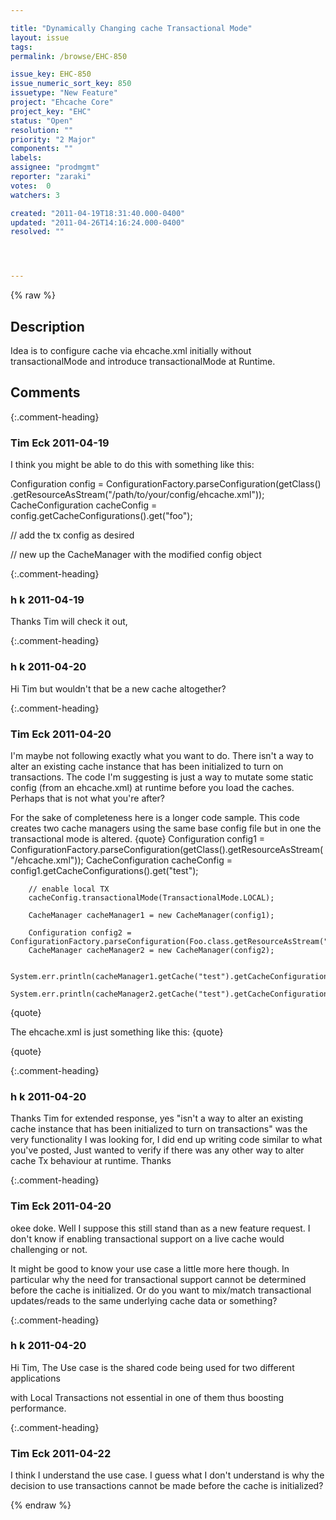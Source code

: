 ```yaml
---

title: "Dynamically Changing cache Transactional Mode"
layout: issue
tags: 
permalink: /browse/EHC-850

issue_key: EHC-850
issue_numeric_sort_key: 850
issuetype: "New Feature"
project: "Ehcache Core"
project_key: "EHC"
status: "Open"
resolution: ""
priority: "2 Major"
components: ""
labels: 
assignee: "prodmgmt"
reporter: "zaraki"
votes:  0
watchers: 3

created: "2011-04-19T18:31:40.000-0400"
updated: "2011-04-26T14:16:24.000-0400"
resolved: ""




---
```


{% raw %}

## Description

<div markdown="1" class="description">

Idea is to configure cache via ehcache.xml initially without transactionalMode
and introduce transactionalMode at Runtime.


</div>

## Comments


{:.comment-heading}
### **Tim Eck** <span class="date">2011-04-19</span>

<div markdown="1" class="comment">

I think you might be able to do this with something like this:

 Configuration config = ConfigurationFactory.parseConfiguration(getClass()
        .getResourceAsStream("/path/to/your/config/ehcache.xml"));
 CacheConfiguration cacheConfig = config.getCacheConfigurations().get("foo");
 
 // add the tx config as desired

 // new up the CacheManager with the modified config object





</div>


{:.comment-heading}
### **h k** <span class="date">2011-04-19</span>

<div markdown="1" class="comment">

Thanks Tim will check it out,

</div>


{:.comment-heading}
### **h k** <span class="date">2011-04-20</span>

<div markdown="1" class="comment">

Hi Tim but wouldn't that be a new cache altogether?


</div>


{:.comment-heading}
### **Tim Eck** <span class="date">2011-04-20</span>

<div markdown="1" class="comment">

I'm maybe not following exactly what you want to do. There isn't a way to alter an existing cache instance that has been initialized to turn on transactions. The code I'm suggesting is just a way to mutate some static config (from an ehcache.xml) at runtime before you load the caches. Perhaps that is not what you're after? 

For the sake of completeness here is a longer code sample. This code creates two cache managers using the same base config file but in one the transactional mode is altered. 
\{quote\}
        Configuration config1 = ConfigurationFactory.parseConfiguration(getClass().getResourceAsStream("/ehcache.xml"));
        CacheConfiguration cacheConfig = config1.getCacheConfigurations().get("test");

        // enable local TX
        cacheConfig.transactionalMode(TransactionalMode.LOCAL);

        CacheManager cacheManager1 = new CacheManager(config1);

        Configuration config2 = ConfigurationFactory.parseConfiguration(Foo.class.getResourceAsStream("/ehcache.xml"));
        CacheManager cacheManager2 = new CacheManager(config2);

        System.err.println(cacheManager1.getCache("test").getCacheConfiguration().getTransactionalMode());
        System.err.println(cacheManager2.getCache("test").getCacheConfiguration().getTransactionalMode());
\{quote\}

The ehcache.xml is just something like this:
\{quote\}
<ehcache xmlns:xsi="http://www.w3.org/2001/XMLSchema-instance"
  xsi:noNamespaceSchemaLocation="../config/ehcache.xsd">

  <cache name="test" maxElementsInMemory="0" eternal="true"
    overflowToDisk="false">
  </cache>
</ehcache>
\{quote\}

</div>


{:.comment-heading}
### **h k** <span class="date">2011-04-20</span>

<div markdown="1" class="comment">

Thanks Tim for extended response,
yes "isn't a way to alter an existing cache instance that has been initialized to turn on transactions"
was the very functionality I was looking for, I did end up writing code similar to what you've posted, Just 
wanted to verify if there was any other way to alter cache Tx behaviour at runtime.
Thanks

</div>


{:.comment-heading}
### **Tim Eck** <span class="date">2011-04-20</span>

<div markdown="1" class="comment">

okee doke. Well I suppose this still stand than as a new feature request. I don't know if enabling transactional support on a live cache would challenging or not. 

It might be good to know your use case a little more here though. In particular why the need for transactional support cannot be determined before the cache is initialized. Or do you want to mix/match transactional updates/reads to the same underlying cache data or something?



</div>


{:.comment-heading}
### **h k** <span class="date">2011-04-20</span>

<div markdown="1" class="comment">

Hi Tim,
The Use case is
the shared code being used for two different applications

with Local Transactions not essential in one of them thus boosting performance.

</div>


{:.comment-heading}
### **Tim Eck** <span class="date">2011-04-22</span>

<div markdown="1" class="comment">

I think I understand the use case. I guess what I don't understand is why the decision to use transactions cannot be made before the cache is initialized? 

</div>



{% endraw %}
